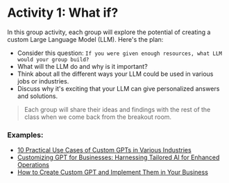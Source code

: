 # Activity 1: What if?


In this group activity, each group will explore the potential of creating a custom Large Language Model (LLM). Here's the plan:

- Consider this question: `If you were given enough resources, what LLM would your group build?`
- What will the LLM do and why is it important?
- Think about all the different ways your LLM could be used in various jobs or industries.
- Discuss why it's exciting that your LLM can give personalized answers and solutions.

> Each group will share their ideas and findings with the rest of the class when we come back from the breakout room.


### Examples:

- [10 Practical Use Cases of Custom GPTs in Various Industries](https://www.spaceo.ai/blog/top-use-cases-of-custom-gpts/)
- [Customizing GPT for Businesses: Harnessing Tailored AI for Enhanced Operations](https://chatgen.ai/blog/customising-gpt-for-businesses-harnessing-tailored-ai-for-enhanced-operations/)
- [How to Create Custom GPT and Implement Them in Your Business](https://webandcrafts.com/blog/how-to-create-custom-gpt)
